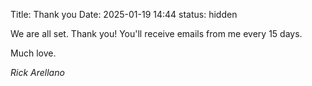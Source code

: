 Title: Thank you
Date: 2025-01-19 14:44
status: hidden

We are all set. Thank you!
You'll receive emails from me every 15 days. 

Much love. 

*Rick Arellano*
